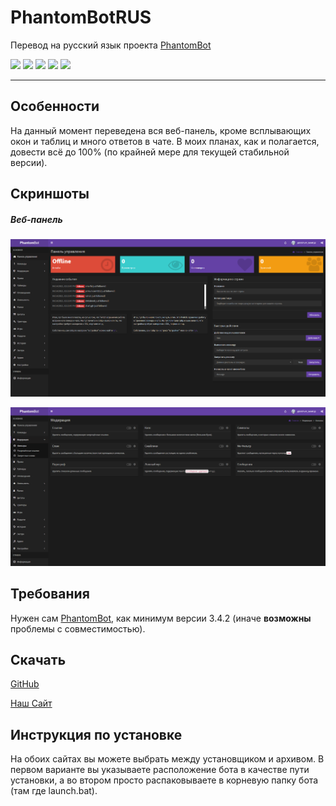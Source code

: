 # PhantomBotRUS

Перевод на русский язык проекта [PhantomBot](https://github.com/PhantomBot/PhantomBot)

![](https://img.shields.io/badge/first%20release-10%20September%202020-orange) ![](https://img.shields.io/badge/recent%20release-14%20April%202021-red) ![](https://img.shields.io/github/release-date/modetass/phantombotrus) ![](https://img.shields.io/github/v/release/modetass/phantombotrus) ![](https://img.shields.io/badge/progress-70%25-yellowgreen)

---

## Особенности

На данный момент переведена вся веб-панель, кроме всплывающих окон и таблиц и много ответов в чате. В моих планах, как и полагается, довести всё до 100% (по крайней мере для текущей стабильной версии).

## Скриншоты

##### Веб-панель

![](1.png)

![](2.png)

## Требования

Нужен сам [PhantomBot](https://github.com/PhantomBot/PhantomBot), как минимум версии 3.4.2 (иначе **возможны** проблемы с совместимостью).

## Скачать

[GitHub](https://github.com/modetass/PhantomBotRUS/releases)

[Наш Сайт](https://mdts-forum.rf.gd/forumdisplay.php?fid=13)

## Инструкция по установке

На обоих сайтах вы можете выбрать между установщиком и архивом. В первом варианте вы указываете расположение бота в качестве пути установки, а во втором просто распаковываете в корневую папку бота (там где launch.bat).

